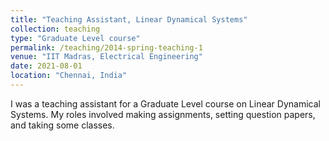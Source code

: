 ```yaml
---
title: "Teaching Assistant, Linear Dynamical Systems"
collection: teaching
type: "Graduate Level course"
permalink: /teaching/2014-spring-teaching-1
venue: "IIT Madras, Electrical Engineering"
date: 2021-08-01
location: "Chennai, India"
---
```


I was a teaching assistant for a Graduate Level course on Linear Dynamical Systems. My roles involved making assignments, setting question papers, and taking some classes.